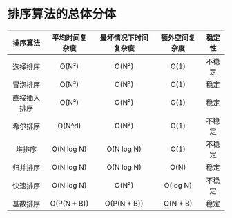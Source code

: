 # 排序算法的总体分体

排序算法 | 平均时间复杂度 | 最坏情况下时间复杂度 | 额外空间复杂度 | 稳定性
:---:|:---:|:---:|:---:|:---:
选择排序 | O(N²) | O(N²) | O(1) | 不稳定
冒泡排序 | O(N²) | O(N²) | O(1) | 稳定
直接插入排序 | O(N²) | O(N²) | O(1) | 稳定
希尔排序 | O(N^d) | O(N²) | O(1) | 不稳定
堆排序 | O(N log N) | O(N log N) | O(1) | 不稳定
归并排序 | O(N log N) | O(N log N) | O(N) | 稳定
快速排序 | O(N log N) | O(N²) | O(log N) | 不稳定
基数排序 | O(P(N + B)) | O(P(N + B)) | O(N + B) | 稳定
